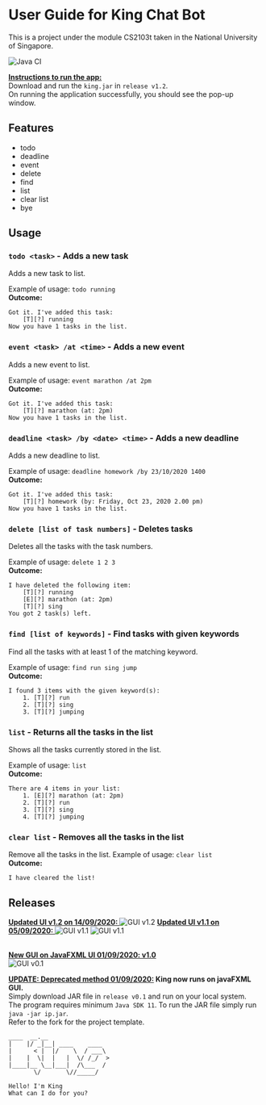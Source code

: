 # User Guide for King Chat Bot
This is a project under the module CS2103t taken in the National University of Singapore.  


<img>![Java CI](https://github.com/todoge/ip/workflows/Java%20CI/badge.svg)</img>

<strong><u>Instructions to run the app:</u></strong>  
Download and run the `king.jar` in `release v1.2`.\
On running the application successfully, you should see the pop-up window.  
## Features 
<ul>
    <li>todo</li>
    <li>deadline</li>
    <li>event</li>
    <li>delete</li>
    <li>find</li>
    <li>list</li>
    <li>clear list</li>
    <li>bye</li>
</ul>

## Usage
### `todo <task>` - Adds a new task 
Adds a new task to list.  

Example of usage: `todo running`  
<strong>Outcome:</strong>  
````
Got it. I've added this task:  
    [T][?] running  
Now you have 1 tasks in the list.
````

### `event <task> /at <time>` - Adds a new event
Adds a new event to list.  

Example of usage: `event marathon /at 2pm`  
<strong>Outcome:</strong>  
````
Got it. I've added this task:  
    [T][?] marathon (at: 2pm)  
Now you have 1 tasks in the list.
````
### `deadline <task> /by <date> <time>` - Adds a new deadline
Adds a new deadline to list.  

Example of usage: `deadline homework /by 23/10/2020 1400`  
<strong>Outcome:</strong>  
````
Got it. I've added this task:  
    [T][?] homework (by: Friday, Oct 23, 2020 2.00 pm) 
Now you have 1 tasks in the list.
````

### `delete [list of task numbers]` - Deletes tasks
Deletes all the tasks with the task numbers. 

Example of usage: `delete 1 2 3`  
<strong>Outcome:</strong>  
````
I have deleted the following item:  
    [T][?] running  
	[E][?] marathon (at: 2pm)  
	[T][?] sing  
You got 2 task(s) left.
````

### `find [list of keywords]` - Find tasks with given keywords
Find all the tasks with at least 1 of the matching keyword.  

Example of usage: 
`find run sing jump`  
<strong>Outcome:</strong>  
````
I found 3 items with the given keyword(s):
	1. [T][?] run
	2. [T][?] sing
	3. [T][?] jumping
````

### `list` - Returns all the tasks in the list
Shows all the tasks currently stored in the list.

Example of usage: `list`  
<strong>Outcome:</strong>  
````
There are 4 items in your list:
	1. [E][?] marathon (at: 2pm)
	2. [T][?] run
	3. [T][?] sing
	4. [T][?] jumping
````

### `clear list` - Removes all the tasks in the list
Remove all the tasks in the list.
Example of usage: 
`clear list`  
<strong>Outcome:</strong>  
````
I have cleared the list!
```` 
## Releases
<u><strong> Updated UI v1.2 on 14/09/2020: </strong></u>
![GUI v1.2](docs/Ui.png)
<u><strong> Updated UI v1.1 on 05/09/2020: </strong></u>
![GUI v1.1](docs/images/ui%20v1.1.PNG)
![GUI v1.1](docs/images/ui%20v1.1_2%20PNG.PNG)


<br><u><strong>New GUI on JavaFXML UI 01/09/2020: v1.0</strong></u>\
![GUI v0.1](docs/images/king_gui_v0.1.PNG)


<strong><u>UPDATE: Deprecated method 01/09/2020:</u> King now runs on javaFXML GUI.</strong>\
Simply download JAR file in `release v0.1` and run on your local system.\
The program requires minimum `Java SDK 11`. To run the JAR file simply run `java -jar ip.jar`. \
Refer to the fork for the project template.

   ```
   ____  __.__
  |    |/ _|__| ____    ____
  |      < |  |/    \  / ___\
  |    |  \|  |   |  \/ /_/  >
  |____|__ \__|___|  /\___  /
          \/       \//_____/
  
  Hello! I'm King
  What can I do for you?
   ```